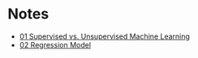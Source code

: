 # Notes

- [01 Supervised vs. Unsupervised Machine Learning](https://github.com/Uyouii/Reading/blob/master/%E6%9C%BA%E5%99%A8%E5%AD%A6%E4%B9%A0/Coursera-Machiine-Learning/Notes/01%20Supervised%20vs.%20Unsupervised%20Machine%20Learning.md)
- [02 Regression Model](https://github.com/Uyouii/Reading/blob/master/%E6%9C%BA%E5%99%A8%E5%AD%A6%E4%B9%A0/Coursera-Machiine-Learning/Notes/02%20Regression%20Model.md)
